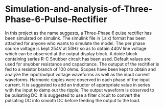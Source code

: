 # Simulation-and-analysis-of-Three-Phase-6-Pulse-Rectifier
In this project as the name suggests, a Three-Phase 6 pulse rectifier has been simulated on simulink.
The simulink file in (.slx) format has been attached for anyone who wants to simulate the model.
The per phase source voltage is kept 254V at 50Hz so as to obtain 440V line voltage which can be observed at the output display block.
A doide block containing series R-C Snubber circuit has been used. Default values are used for snubber resistance and capacitance.
The outuput of the recitifier is fed to a resistor branch of 100 ohms.
Scopes have been kept to obtain and analyze the input/output voltage waveforms as well as the input current waveforms. 
Harmonic ripples were observed in each phase of the input current. It is suggested to add an inductor of appropriate value in series with the input to damp out the ripple.
The output waveform is observed to be pulsating DC. It is suggested to use a fliter circuit to convert the pulsating DC into smooth DC before feeding the output to the load.
